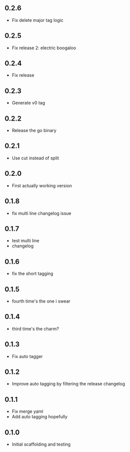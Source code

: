 ## 0.2.6

- Fix delete major tag logic

## 0.2.5

- Fix release 2: electric boogaloo

## 0.2.4

- Fix release

## 0.2.3

- Generate v0 tag

## 0.2.2

- Release the go binary

## 0.2.1

- Use cut instead of split

## 0.2.0

- First actually working version

## 0.1.8

- fix multi line changelog issue

## 0.1.7

- test multi line
- changelog

## 0.1.6

- fix the short tagging

## 0.1.5

- fourth time's the one i swear

## 0.1.4

- third time's the charm?

## 0.1.3

- Fix auto tagger

## 0.1.2

- Improve auto tagging by filtering the release changelog

## 0.1.1

- Fix merge yaml
- Add auto tagging hopefully

## 0.1.0

- Initial scaffolding and testing
